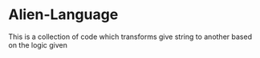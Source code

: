 # Alien-Language
This is a collection of code which transforms give string to another based on the logic given
